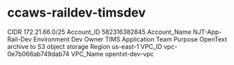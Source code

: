 # ccaws-raildev-timsdev

CIDR            172.21.66.0/25
Account_ID      582316382845
Account_Name    NJT-App-Rail-Dev 
Environment     Dev
Owner           TIMS Application Team
Purpose         OpenText archive to S3 object storage
Region          us-east-1
VPC_ID          vpc-0e7b066ab749dab74
VPC_Name        opentxt-dev-vpc
